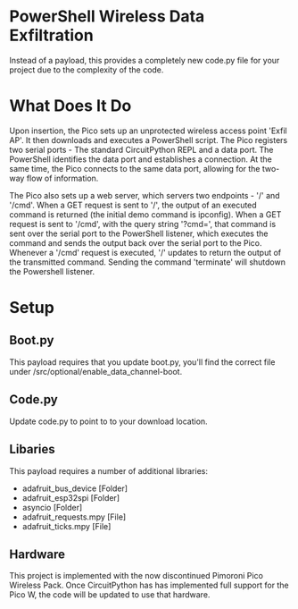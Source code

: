 # PowerShell Wireless Data Exfiltration
Instead of a payload, this provides a completely new code.py file for your project due to the complexity of the code. 

# What Does It Do
Upon insertion, the Pico sets up an unprotected wireless access point 'Exfil AP'. It then downloads and executes a PowerShell script. The Pico registers two serial ports - The standard CircuitPython REPL and a data port. The PowerShell identifies the data port and establishes a connection. At the same time, the Pico connects to the same data port, allowing for the two-way flow of information. 

The Pico also sets up a web server, which servers two endpoints - '/' and '/cmd'. 
When a GET request is sent to '/', the output of an executed command is returned (the initial demo command is ipconfig). 
When a GET request is sent to '/cmd', with the query string '?cmd=<command>', that command is sent over the serial port to the PowerShell listener, which executes the command and sends the output back over the serial port to the Pico. 
Whenever a '/cmd' request is executed, '/' updates to return the output of the transmitted command. 
Sending the command 'terminate' will shutdown the Powershell listener.

# Setup
## Boot.py
This payload requires that you update boot.py, you'll find the correct file under /src/optional/enable_data_channel-boot.

## Code.py
Update code.py to point to to your download location.

## Libaries
This payload requires a number of additional libraries:
* adafruit_bus_device [Folder]
* adafruit_esp32spi [Folder]
* asyncio [Folder]
* adafruit_requests.mpy [File]
* adafruit_ticks.mpy [File]

## Hardware
This project is implemented with the now discontinued Pimoroni Pico Wireless Pack. Once CircuitPython has has implemented full support for the Pico W, the code will be updated to use that hardware.  
